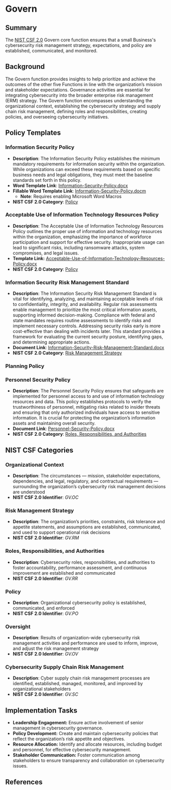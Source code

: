 # Govern

## Summary

The [NIST CSF 2.0](/pages/framework/framework.md) Govern core function ensures that a small Business's cybersecurity risk management strategy, expectations, and policy are established, communicated, and monitored.

## Background

The Govern function provides insights to help prioritize and achieve the outcomes of the other five Functions in line with the organization’s mission and stakeholder expectations. Governance activities are essential for integrating cybersecurity into the broader enterprise risk management (ERM) strategy. The Govern function encompasses understanding the organizational context, establishing the cybersecurity strategy and supply chain risk management, defining roles and responsibilities, creating policies, and overseeing cybersecurity initiatives.

## Policy Templates

### Information Security Policy

* **Description**: The Information Security Policy establishes the minimum mandatory requirements for information security within the organization. While organizations can exceed these requirements based on specific business needs and legal obligations, they must meet the baseline standards set forth in this policy.
* **Word Template Link**: [Information-Security-Policy.docx](https://github.com/EvolvingSysadmin/Practicum/raw/refs/heads/main/templates/govern/Information-Security-Policy.docx)
* **Fillable Word Template Link**: [Information-Security-Policy.docm](https://github.com/EvolvingSysadmin/Practicum/raw/refs/heads/main/templates/govern/Information-Security-Policy.docm)
  * **Note**: Requires enabling Microsoft Word Macros
* **NIST CSF 2.0 Category**: [Policy](#policy)

### Acceptable Use of Information Technology Resources Policy

* **Description**: The Acceptable Use of Information Technology Resources Policy outlines the proper use of information and technology resources within the organization, emphasizing the importance of workforce participation and support for effective security. Inappropriate usage can lead to significant risks, including ransomware attacks, system compromises, and legal issues.
* **Template Link:** [Acceptable-Use-of-Information-Technology-Resources-Policy.docx](https://github.com/EvolvingSysadmin/Practicum/raw/refs/heads/main/templates/govern/Acceptable-Use-of-Information-Technology-Resources-Policy.docx)
* **NIST CSF 2.0 Category**: [Policy](#policy)

### Information Security Risk Management Standard

* **Description**: The Information Security Risk Management Standard is vital for identifying, analyzing, and maintaining acceptable levels of risk to confidentiality, integrity, and availability. Regular risk assessments enable management to prioritize the most critical information assets, supporting informed decision-making. Compliance with federal and state mandates requires routine assessments to identify risks and implement necessary controls. Addressing security risks early is more cost-effective than dealing with incidents later. This standard provides a framework for evaluating the current security posture, identifying gaps, and determining appropriate actions.
* **Document Link**: [Information-Security-Risk-Management-Standard.docx](https://github.com/EvolvingSysadmin/Practicum/raw/refs/heads/main/templates/govern/Information-Security-Risk-Management-Standard.docx)
* **NIST CSF 2.0 Category**: [Risk Management Strategy](#risk-management-strategy)

### Planning Policy

### Personnel Security Policy

* **Description**: The Personnel Security Policy ensures that safeguards are implemented for personnel access to and use of information technology resources and data. This policy establishes protocols to verify the trustworthiness of personnel, mitigating risks related to insider threats and ensuring that only authorized individuals have access to sensitive information. It is crucial for protecting the organization’s information assets and maintaining overall security.
* **Document Link**: [Personnel-Security-Policy.docx](https://github.com/EvolvingSysadmin/Practicum/raw/refs/heads/main/templates/govern/Personnel-Security-Policy.docx)
* **NIST CSF 2.0 Category**: [Roles, Responsibilities, and Authorities](#roles-responsibilities-and-authorities)

## NIST CSF Categories

### Organizational Context

* **Description**: The circumstances — mission, stakeholder expectations, dependencies, and legal, regulatory, and contractual requirements — surrounding the organization’s cybersecurity risk management decisions are understood
* **NIST CSF 2.0 Identifier**: *GV.OC*

### Risk Management Strategy

* **Description**: The organization’s priorities, constraints, risk tolerance and appetite statements, and assumptions are established, communicated, and used to support operational risk decisions
* **NIST CSF 2.0 Identifier**: *GV.RM*

### Roles, Responsibilities, and Authorities

* **Description**: Cybersecurity roles, responsibilities, and authorities to foster accountability, performance assessment, and continuous improvement are established and communicated
* **NIST CSF 2.0 Identifier**: *GV.RR*

### Policy

* **Description**: Organizational cybersecurity policy is established, communicated, and enforced
* **NIST CSF 2.0 Identifier**: *GV.PO*

### Oversight

* **Description**: Results of organization-wide cybersecurity risk management activities and performance are used to inform, improve, and adjust the risk management strategy
* **NIST CSF 2.0 Identifier**: *GV.OV*

### Cybersecurity Supply Chain Risk Management

* **Description**: Cyber supply chain risk management processes are identified, established, managed, monitored, and improved by organizational stakeholders
* **NIST CSF 2.0 Identifier**: *GV.SC*

## Implementation Tasks

* **Leadership Engagement:** Ensure active involvement of senior management in cybersecurity governance.
* **Policy Development:** Create and maintain cybersecurity policies that reflect the organization’s risk appetite and objectives.
* **Resource Allocation:** Identify and allocate resources, including budget and personnel, for effective cybersecurity management.
* **Stakeholder Communication:** Foster communication among stakeholders to ensure transparency and collaboration on cybersecurity issues.

## References
